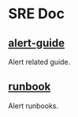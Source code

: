 # SRE Doc

## [alert-guide](./alert-guide)

Alert related guide.

## [runbook](./runbook)

Alert runbooks.
